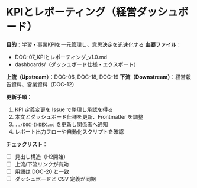 # KPIとレポーティング（経営ダッシュボード）

**目的**：学習・事業KPIを一元管理し、意思決定を迅速化する
**主要ファイル**：  
- DOC-07_KPIとレポーティング_v1.0.md  
- dashboards/（ダッシュボード仕様・エクスポート）

**上流（Upstream）**：DOC-06, DOC-18, DOC-19
**下流（Downstream）**：経営報告資料、営業資料（DOC-12）

**更新手順**：
1. KPI 定義変更を Issue で整理し承認を得る
2. 本文とダッシュボード仕様を更新、Frontmatter を調整
3. `../DOC-INDEX.md` を更新し関係者へ通知
4. レポート出力フローや自動化スクリプトを確認

**チェックリスト**：
- [ ] 見出し構造（H2開始）  
- [ ] 上流/下流リンクが有効  
- [ ] 用語は DOC-20 と一致  
- [ ] ダッシュボードと CSV 定義が同期
